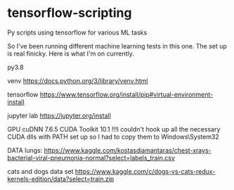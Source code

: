 # tensorflow-scripting
Py scripts using tensorflow for various ML tasks


So I've been running different machine learning tests in this one. The set up is real finicky. Here is what I'm on currently. 

py3.8

venv
https://docs.python.org/3/library/venv.html

tensorflow
https://www.tensorflow.org/install/pip#virtual-environment-install

jupyter lab
https://jupyter.org/install



GPU
cuDNN 7.6.5
CUDA Toolkit 10.1 
!!!I couldn't hook up all the necessary CUDA dlls with PATH set up so I had to copy them to Windows\System32 


DATA
lungs:
https://www.kaggle.com/kostasdiamantaras/chest-xrays-bacterial-viral-pneumonia-normal?select=labels_train.csv


cats and dogs data set
https://www.kaggle.com/c/dogs-vs-cats-redux-kernels-edition/data?select=train.zip